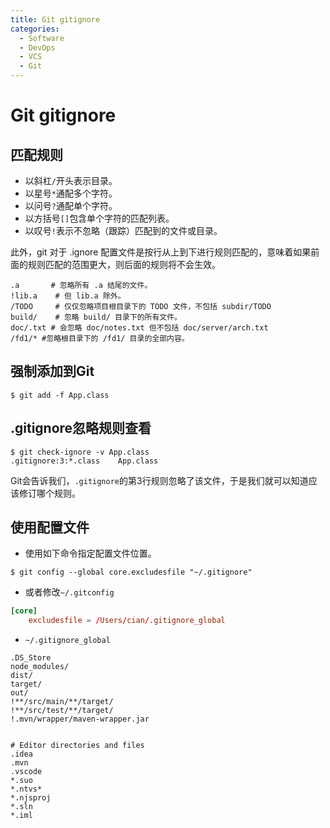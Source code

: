 ```yaml
---
title: Git gitignore
categories:
  - Software
  - DevOps
  - VCS
  - Git
---
```

# Git gitignore

## 匹配规则

- 以斜杠`/`开头表示目录。
- 以星号`*`通配多个字符。
- 以问号`?`通配单个字符。
- 以方括号`[]`包含单个字符的匹配列表。
- 以叹号`!`表示不忽略（跟踪）匹配到的文件或目录。

此外，git 对于 .ignore 配置文件是按行从上到下进行规则匹配的，意味着如果前面的规则匹配的范围更大，则后面的规则将不会生效。

```shell
.a       # 忽略所有 .a 结尾的文件。
!lib.a    # 但 lib.a 除外。
/TODO     # 仅仅忽略项目根目录下的 TODO 文件，不包括 subdir/TODO
build/    # 忽略 build/ 目录下的所有文件。
doc/.txt # 会忽略 doc/notes.txt 但不包括 doc/server/arch.txt
/fd1/* #忽略根目录下的 /fd1/ 目录的全部内容。
```

## 强制添加到Git

```shell
$ git add -f App.class
```

## .gitignore忽略规则查看

```shell
$ git check-ignore -v App.class
.gitignore:3:*.class	App.class
```

Git会告诉我们，`.gitignore`的第3行规则忽略了该文件，于是我们就可以知道应该修订哪个规则。

## 使用配置文件

- 使用如下命令指定配置文件位置。

```
$ git config --global core.excludesfile "~/.gitignore"
```

- 或者修改`~/.gitconfig`

```toml
[core]
	excludesfile = /Users/cian/.gitignore_global
```

- `~/.gitignore_global`

```
.DS_Store
node_modules/
dist/
target/
out/
!**/src/main/**/target/
!**/src/test/**/target/
!.mvn/wrapper/maven-wrapper.jar


# Editor directories and files
.idea
.mvn
.vscode
*.suo
*.ntvs*
*.njsproj
*.sln
*.iml

```

